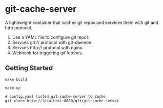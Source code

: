 # git-cache-server

A lightweight container that caches git repos and services them with git and http protocol.

1. Use a YAML file to configure git repos
2. Servces git:// protocol with git-daemon.
3. Servces http:// protocol with nginx.
4. Webhook for triggering git fetches.

## Getting Started

```console
make build

make up

# config.yaml listed git-cache-server to cache
git clone http://localhost:8080/git/git-cache-server
```
